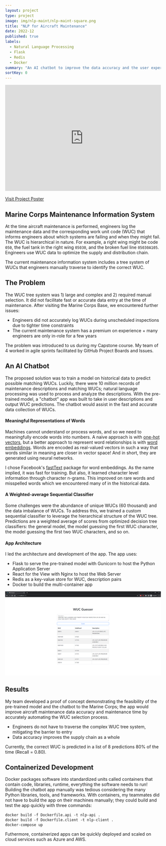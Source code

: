 ```yaml
---
layout: project
type: project
image: img/nlp-maint/nlp-maint-square.png
title: "NLP for Aircraft Maintenance"
date: 2022-12
published: true
labels:
  - Natural Language Processing
  - Flask
  - Redis
  - Docker
summary: "An AI chatbot to improve the data accuracy and the user experience of the Marine aircraft maintenance process."
sortKey: 0
---
```


<iframe src="https://www.linkedin.com/embed/feed/update/urn:li:share:6975672531328409600" height="344" width="504" frameborder="0" allowfullscreen="" title="Embedded post"></iframe>

[Visit Project Poster](../img/nlp-maint/nlp-maint-poster.pdf)

## Marine Corps Maintenance Information System

At the time aircraft maintenance is performed, engineers log the maintenance data and the corresponding work unit code (WUC) that informs engineers about which systems are failing and when they might fail. The WUC is hierarchical in nature. For example, a right wing might be code `050`, the fuel tank in the right wing `05030`, and the broken fuel line `05030A105`. Engineers use WUC data to optimize the supply and distribution chain. 

The current maintenance information system includes a tree system of WUCs that engineers manually traverse to identify the correct WUC. 

## The Problem

The WUC tree system was 1\) large and complex and 2\) required manual selection. It did not facilitate fast or accurate data entry at the time of maintenance. After visiting the Marine Corps Base, we encountered further issues:

- Engineers did not accurately log WUCs during unscheduled inspections due to tighter time constraints
- The current maintenance system has a premium on experience + many engineers are only in-role for a few years

The problem was introduced to us during my Capstone course. My team of 4 worked in agile sprints facilitated by GitHub Project Boards and Issues. 

## An AI Chatbot

The proposed solution was to train a model on historical data to predict possible matching WUCs. Luckily, there were 10 million records of maintenance descriptions and matching WUCs; natural language processing was used to process and analyze the descriptions. With the pre-trained model, a "chatbot" app was built to take in user descriptions and output WUC predictions. The chatbot would assist in the fast and accurate data collection of WUCs. 

#### Meaningful Representations of Words

Machines cannot understand or process words, and so we need to meaningfully encode words into numbers. A naive approach is with [one-hot vectors](https://en.wikipedia.org/wiki/One-hot#Natural_language_processing), but a better approach to represent word relationships is with [word embeddings](https://en.wikipedia.org/wiki/Word_embedding). Words are encoded as real-valued vectors in such a way that words similar in meaning are closer in vector space! And in short, they are generated using neural networks. 

I chose Facebook's [fastText](https://fasttext.cc/) package for word embeddings. As the name implied, it was fast for training. But also, it learned character level information through character n-grams. This improved on rare words and misspelled words which we encountered many of in the historical data. 

#### A Weighted-average Sequential Classifier

Some challenges were the abundance of unique WUCs (60 thousand) and the data imbalance of WUCs. To address this, we trained a custom sequential classifier to leverage the hierarchical structure of the WUC tree. Predictions are a weighted average of scores from optimized decision tree classifiers: the general model, the model guessing the first WUC character, the model guessing the first two WUC characters, and so on. 

#### App Architecture

I led the architecture and development of the app. The app uses: 

- Flask to serve the pre-trained model with Gunicorn to host the Python Application Server
- React for the View with Nginx to host the Web Server
- Redis as a key-value store for WUC, description pairs
- Docker to build the multi-container app

<img src="../img/nlp-maint/nlp-maint-chatbot.png" class="img-fluid">

## Results

My team developed a proof of concept demonstrating the feasibility of the pre-trained model and the chatbot to the Marine Corps; the app would improve aircraft maintenance data accuracy and maintenance time by accurately automating the WUC selection process. 

- Engineers do not have to traverse the complex WUC tree system, mitigating the barrier to entry
- Data accuracy improves the supply chain as a whole

Currently, the correct WUC is predicted in a list of 8 predictions 80% of the time (Recall = 0.80). 

## Containerized Development

Docker packages software into standardized units called containers that contain code, libraries, runtime, everything the software needs to run! Building the chatbot app manually was tedious considering the many Python libraries, tools, and frameworks. With containers, my teammates did not have to build the app on their machines manually; they could build and test the app quickly with three commands:

```
docker build -f Dockerfile.api -t nlp-api .
docker build -f Dockerfile.client -t nlp-client .
docker-compose up
```

Futhermore, containerized apps can be quickly deployed and scaled on cloud services such as Azure and AWS. 
